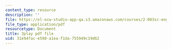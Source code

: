 ```yaml
---
content_type: resource
description: ''
file: https://ol-ocw-studio-app-qa.s3.amazonaws.com/courses/2-003sc-engineering-dynamics-fall-2011/31e94face598a1eaf1da755949c19d62_iMz0LiqjFmE.pdf
file_type: application/pdf
resourcetype: Document
title: 3play pdf file
uid: 31e94fac-e598-a1ea-f1da-755949c19d62
---
```

